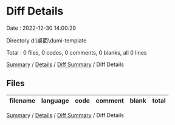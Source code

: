 # Diff Details

Date : 2022-12-30 14:00:29

Directory d:\\桌面\\dumi-template

Total : 0 files, 0 codes, 0 comments, 0 blanks, all 0 lines

[Summary](results.md) / [Details](details.md) / [Diff Summary](diff.md) / Diff Details

## Files

| filename | language | code | comment | blank | total |
| :------- | :------- | ---: | ------: | ----: | ----: |


[Summary](results.md) / [Details](details.md) / [Diff Summary](diff.md) / Diff Details
